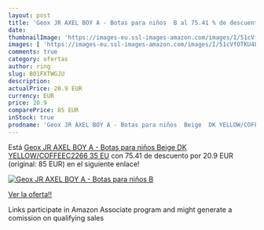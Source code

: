 ```yaml
---
layout: post
title: 'Geox JR AXEL BOY A - Botas para niños  B al 75.41 % de descuento'
date: 
thumbnailImage: 'https://images-eu.ssl-images-amazon.com/images/I/51cVfOTKU4L._SL200_.jpg'
images: [ 'https://images-eu.ssl-images-amazon.com/images/I/51cVfOTKU4L._SL200_.jpg' ]
comments: true
category: ofertas
author: ring
slug: B01FXTWGJU
description:
actualPrice: 20.9 EUR
currency: EUR
price: 20.9
comparePrice: 85 EUR
inStock: true
prodname: 'Geox JR AXEL BOY A - Botas para niños  Beige  DK YELLOW/COFFEEC2266   35 EU'
---
```


Está [Geox JR AXEL BOY A - Botas para niños  Beige  DK YELLOW/COFFEEC2266   35 EU](https://www.amazon.es/dp/B01FXTWGJU/?tag=tolees-21) con 75.41 de descuento por 20.9 EUR (original: 85 EUR) en el siguiente enlace!

[![Geox JR AXEL BOY A - Botas para niños  B](https://images-eu.ssl-images-amazon.com/images/I/51cVfOTKU4L._SL200_.jpg)](https://www.amazon.es/dp/B01FXTWGJU/?tag=tolees-21)

[Ver la oferta!!](https://www.amazon.es/dp/B01FXTWGJU/?tag=tolees-21)

Links participate in Amazon Associate program and might generate a comission on qualifying sales


